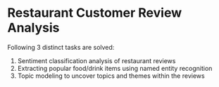 # Restaurant Customer Review Analysis
Following 3 distinct tasks are solved:
1. Sentiment classification analysis of restaurant reviews
2. Extracting popular food/drink items using named entity recognition
3. Topic modeling to uncover topics and themes within the reviews
